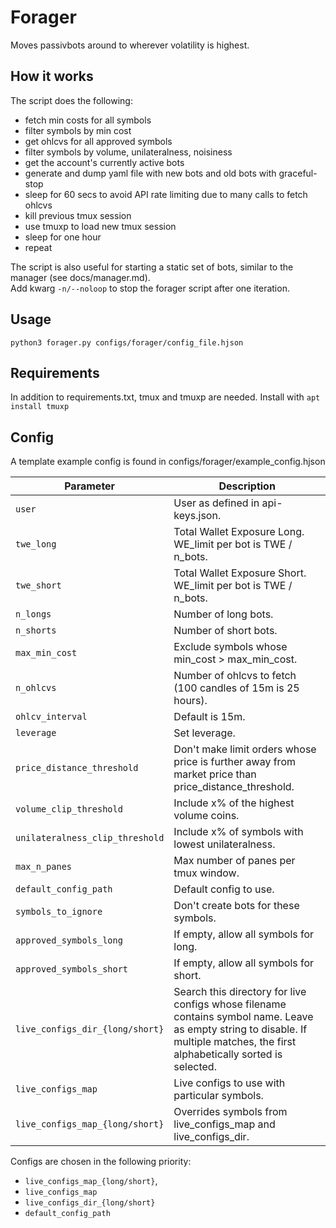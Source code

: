 # Forager

Moves passivbots around to wherever volatility is highest.  

## How it works

The script does the following:
- fetch min costs for all symbols
- filter symbols by min cost
- get ohlcvs for all approved symbols
- filter symbols by volume, unilateralness, noisiness
- get the account's currently active bots
- generate and dump yaml file with new bots and old bots with graceful-stop
- sleep for 60 secs to avoid API rate limiting due to many calls to fetch ohlcvs
- kill previous tmux session
- use tmuxp to load new tmux session
- sleep for one hour
- repeat  

The script is also useful for starting a static set of bots, similar to the manager (see docs/manager.md).  
Add kwarg `-n/--noloop` to stop the forager script after one iteration.


## Usage
```shell
python3 forager.py configs/forager/config_file.hjson
```

## Requirements
In addition to requirements.txt, tmux and tmuxp are needed. Install with `apt install tmuxp`   

## Config

A template example config is found in configs/forager/example_config.hjson

| Parameter                     	| Description |
| ----------------------------------| ------------- |
| `user`							| User as defined in api-keys.json.
| `twe_long`						| Total Wallet Exposure Long.  WE_limit per bot is TWE / n_bots.
| `twe_short`						| Total Wallet Exposure Short.  WE_limit per bot is TWE / n_bots.
| `n_longs`							| Number of long bots.
| `n_shorts`						| Number of short bots.
| `max_min_cost`					| Exclude symbols whose min_cost > max_min_cost.
| `n_ohlcvs`						| Number of ohlcvs to fetch (100 candles of 15m is 25 hours).
| `ohlcv_interval`					| Default is 15m.
| `leverage`						| Set leverage.
| `price_distance_threshold`		| Don't make limit orders whose price is further away from market price than price_distance_threshold.
| `volume_clip_threshold`			| Include x% of the highest volume coins.
| `unilateralness_clip_threshold`	| Include x% of symbols with lowest unilateralness.
| `max_n_panes`						| Max number of panes per tmux window.
| `default_config_path`				| Default config to use.
| `symbols_to_ignore`				| Don't create bots for these symbols.
| `approved_symbols_long`			| If empty, allow all symbols for long.
| `approved_symbols_short`			| If empty, allow all symbols for short.
| `live_configs_dir_{long/short}`	| Search this directory for live configs whose filename contains symbol name. Leave as empty string to disable. If multiple matches, the first alphabetically sorted is selected.
| `live_configs_map`				| Live configs to use with particular symbols.
| `live_configs_map_{long/short}`	| Overrides symbols from live_configs_map and live_configs_dir.

Configs are chosen in the following priority:  
- `live_configs_map_{long/short}`,  
- `live_configs_map`
- `live_configs_dir_{long/short}`
- `default_config_path`



